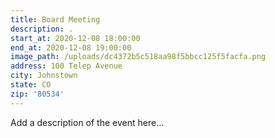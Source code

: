 ```yaml
---
title: Board Meeting
description: .
start_at: 2020-12-08 18:00:00
end_at: 2020-12-08 19:00:00
image_path: /uploads/dc4372b5c518aa98f5bbcc125f5facfa.png
address: 100 Telep Avenue
city: Johnstown
state: CO
zip: '80534'
---
```


Add a description of the event here…